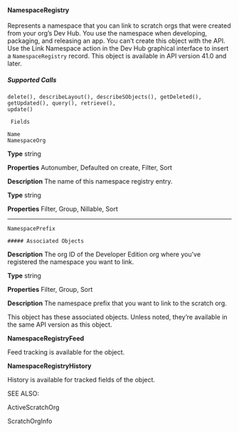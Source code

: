 #### NamespaceRegistry

Represents a namespace that you can link to scratch orgs that were created from your org’s Dev Hub. You use the namespace when
developing, packaging, and releasing an app. You can’t create this object with the API. Use the Link Namespace action in the Dev Hub
graphical interface to insert a `NamespaceRegistry` record. This object is available in API version 41.0 and later.

##### Supported Calls
```
delete(), describeLayout(), describeSObjects(), getDeleted(), getUpdated(), query(), retrieve(),
update()

 Fields

```
```
Name
NamespaceOrg

```

**Type**
string

**Properties**
Autonumber, Defaulted on create, Filter, Sort

**Description**
The name of this namespace registry entry.

**Type**
string

**Properties**
Filter, Group, Nillable, Sort


-----

```
NamespacePrefix

##### Associated Objects

```

**Description**
The org ID of the Developer Edition org where you've registered the namespace
you want to link.

**Type**
string

**Properties**
Filter, Group, Sort

**Description**
The namespace prefix that you want to link to the scratch org.


This object has these associated objects. Unless noted, they’re available in the same API version as this object.

**NamespaceRegistryFeed**

Feed tracking is available for the object.

**NamespaceRegistryHistory**

History is available for tracked fields of the object.

SEE ALSO:

ActiveScratchOrg

ScratchOrgInfo
